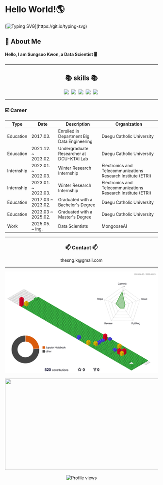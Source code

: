 # Hello World!🌎
[![Typing SVG](https://readme-typing-svg.herokuapp.com?font=Fira+Code&pause=1000&width=435&height=60&lines=I+am+a+passionate+Data+Scientist.;Welcome+to+my+GitHub!)](https://git.io/typing-svg)

## 🚀 About Me
#### Hello, I am Sungsoo Kwon, a Data Scientist 🖥️


---

<div align="center">
<h2>📚 skills 📚</h2>
</div>
<p align="center">
  <img src="https://img.shields.io/badge/Pytorch-%23EE4C2C?style=flat-square&logo=Pytorch&logoColor=white"/></a>&nbsp
  <img src="https://img.shields.io/badge/TensorFlow-FF6F00?style=flat-square&logo=TensorFlow&logoColor=white"/></a>&nbsp
  <img src="https://img.shields.io/badge/Python-3766AB?style=flat-square&logo=Python&logoColor=white"/></a>&nbsp
  <img src="https://img.shields.io/badge/Keras-D00000?style=flat-square&logo=Keras&logoColor=white"/></a>&nbsp
  <img src="https://img.shields.io/badge/Hugging%20Face-%23FFD21E?style=flat-square&logo=HuggingFace&logoColor=white"/></a>&nbsp
  
</p>

---

  <h3>☑️ Career</h3>
  </p>

  | Type    |Date | Description                                    |  Organization                         |
  | ---------- |---------- | ---------------------------------------------- | ---------------------------------------------- |
  | Education | 2017.03. | Enrolled in Department Big Data Engineering         | Daegu Catholic University |
  | Education | 2021.12. ~ 2023.02. | Undergraduate Researcher at DCU-KTAI Lab  | Daegu Catholic University |
  | Internship | 2022.01. ~ 2022.03. | Winter Research Internship | Electronics and Telecommunications Research Institute (ETRI) |
  | Internship | 2023.01. ~ 2023.03. | Winter Research Internship | Electronics and Telecommunications Research Institute (ETRI) |
  | Education | 2017.03 ~ 2023.02. | Graduated with a Bachelor's Degree | Daegu Catholic University |
  | Education | 2023.03 ~ 2025.02. | Graduated with a Master's Degree | Daegu Catholic University |
  | Work | 2025.05. ~ ing. | Data Scientists | MongooseAI |



---
<h3 align="center"> 📫 Contact 📫 </h3>
<p align="center">
  thesng.k@gmail.com
</p>

---
![](./profile-3d-contrib/profile-gitblock.svg)

<p align="center">
<a href="https://www.solve-nyang.com"><img src="https://api.solve-nyang.com/compose/ksu0406" width="600" height="300"/></a>
<div align="center">

<div align="center">
  <img src="https://komarev.com/ghpvc/?username=SungsooKwon&label=Profile%20views&color=0e75b6&style=flat" alt="Profile views" />
</div>



